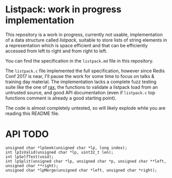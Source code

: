 Listpack: work in progress implementation
===

This repository is a work in progress, currently not usable, implementation
of a data structure called *listpack*, suitable to store lists of string
elements in a representation which is space efficient and that can be
efficiently accessed from left to right and from right to left.

You can find the specification in the `listpack.md` file in this repository.

The `listpack.c` file implemented the full specification, however since
Redis Conf 2017 is near, I'll pause the work for some time to focus on
talks & training day material. The implementation lacks a complete fuzz testing
suite like the one of [rax](https://github.com/antirez/rax), the functions
to validate a listpack load from an untrusted source, and good API
documentation (even if `listpack.c` top functions comment is already a good
starting point).

The code is almost completely untested, so will likely explode while you
are reading this README file.

API TODO
===

    unsigned char *lpSeek(unsigned char *lp, long index);
    int lpIsValid(unsigned char *lp, uint32_t len);
    int lpSelfTest(void);
    int lpSplit(unsigned char *lp, unsigned char *p, unsigned char **left, unsigned char **right);
    unsigned char *lpMerge(unsigned char *left, unsigned char *right);
